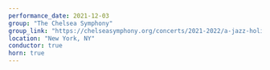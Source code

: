 ```yaml
---
performance_date: 2021-12-03
group: "The Chelsea Symphony"
group_link: "https://chelseasymphony.org/concerts/2021-2022/a-jazz-holiday/"
location: "New York, NY"
conductor: true
horn: true
---
```

